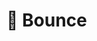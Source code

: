 # 🌌 Bounce

<!-- create respond button on a message (button outside message context) -->
<!-- create pinned messages panel (button in message context) -->
<!-- landing page -->
<!-- redis (online status) -->
<!-- tests -->
<!-- optimization -->
<!-- deploy (Render or something like this) -->
